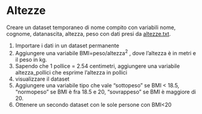 # Altezze

Creare un dataset temporaneo di nome compito con variabili nome, cognome, datanascita, altezza, peso con dati presi da [altezze.txt](../dati/altezze.txt).

1.  Importare i dati in un dataset permanente
2.  Aggiungere una variabile BMI=peso/altezza<sup>2</sup> , dove l’altezza è in metri e il peso in kg.
3.  Sapendo che 1 pollice = 2.54 centimetri, aggiungere una variabile altezza_pollici che esprime l’altezza in pollici
4.  visualizzare il dataset
5.  Aggiungere una variabile tipo che vale “sottopeso” se BMI < 18.5, “normopeso” se BMI è fra 18.5 e 20, “sovrappeso” se BMI è maggiore di 20.
6.  Ottenere un secondo dataset con le sole persone con BMI<20

